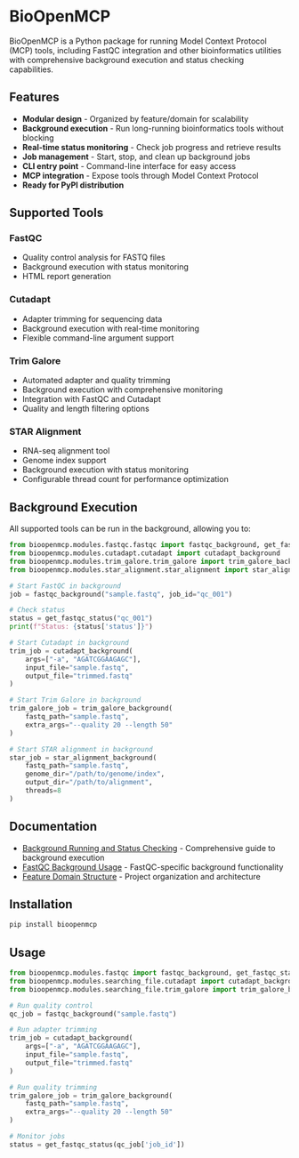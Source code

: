 # BioOpenMCP

BioOpenMCP is a Python package for running Model Context Protocol (MCP) tools, including FastQC integration and other bioinformatics utilities with comprehensive background execution and status checking capabilities.

## Features

- **Modular design** - Organized by feature/domain for scalability
- **Background execution** - Run long-running bioinformatics tools without blocking
- **Real-time status monitoring** - Check job progress and retrieve results
- **Job management** - Start, stop, and clean up background jobs
- **CLI entry point** - Command-line interface for easy access
- **MCP integration** - Expose tools through Model Context Protocol
- **Ready for PyPI distribution**

## Supported Tools

### FastQC
- Quality control analysis for FASTQ files
- Background execution with status monitoring
- HTML report generation

### Cutadapt
- Adapter trimming for sequencing data
- Background execution with real-time monitoring
- Flexible command-line argument support

### Trim Galore
- Automated adapter and quality trimming
- Background execution with comprehensive monitoring
- Integration with FastQC and Cutadapt
- Quality and length filtering options

### STAR Alignment
- RNA-seq alignment tool
- Genome index support
- Background execution with status monitoring
- Configurable thread count for performance optimization

## Background Execution

All supported tools can be run in the background, allowing you to:

```python
from bioopenmcp.modules.fastqc.fastqc import fastqc_background, get_fastqc_status
from bioopenmcp.modules.cutadapt.cutadapt import cutadapt_background
from bioopenmcp.modules.trim_galore.trim_galore import trim_galore_background
from bioopenmcp.modules.star_alignment.star_alignment import star_alignment_background

# Start FastQC in background
job = fastqc_background("sample.fastq", job_id="qc_001")

# Check status
status = get_fastqc_status("qc_001")
print(f"Status: {status['status']}")

# Start Cutadapt in background
trim_job = cutadapt_background(
    args=["-a", "AGATCGGAAGAGC"],
    input_file="sample.fastq",
    output_file="trimmed.fastq"
)

# Start Trim Galore in background
trim_galore_job = trim_galore_background(
    fastq_path="sample.fastq",
    extra_args="--quality 20 --length 50"
)

# Start STAR alignment in background
star_job = star_alignment_background(
    fastq_path="sample.fastq",
    genome_dir="/path/to/genome/index",
    output_dir="/path/to/alignment",
    threads=8
)
```

## Documentation

- [Background Running and Status Checking](docs/background_running_status_checking.md) - Comprehensive guide to background execution
- [FastQC Background Usage](docs/fastqc_background_usage.md) - FastQC-specific background functionality
- [Feature Domain Structure](docs/feature_domain_structure.md) - Project organization and architecture

## Installation

```bash
pip install bioopenmcp
```

## Usage

```python
from bioopenmcp.modules.fastqc import fastqc_background, get_fastqc_status
from bioopenmcp.modules.searching_file.cutadapt import cutadapt_background
from bioopenmcp.modules.searching_file.trim_galore import trim_galore_background

# Run quality control
qc_job = fastqc_background("sample.fastq")

# Run adapter trimming
trim_job = cutadapt_background(
    args=["-a", "AGATCGGAAGAGC"],
    input_file="sample.fastq",
    output_file="trimmed.fastq"
)

# Run quality trimming
trim_galore_job = trim_galore_background(
    fastq_path="sample.fastq",
    extra_args="--quality 20 --length 50"
)

# Monitor jobs
status = get_fastqc_status(qc_job['job_id'])
```
